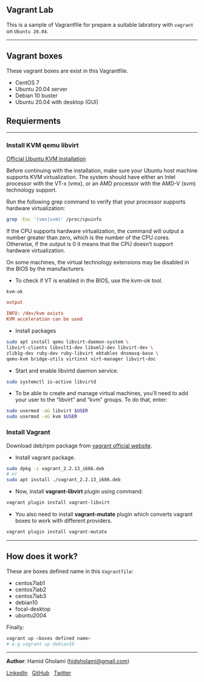 ## Vagrant Lab
This is a sample of Vagrantfile for prepare a suitable labratory with `vagrant` on `Ubuntu 20.04`.
***
## Vagrant boxes
These vagrant boxes are exist in this Vagrantfile.

- CentOS 7
- Ubuntu 20.04 server
- Debian 10 buster
- Ubuntu 20.04 with desktop (GUI)

## Requierments
***

### Install KVM qemu libvirt

[Official Ubuntu KVM installation](https://help.ubuntu.com/community/KVM/Installation)

Before continuing with the installation, make sure your Ubuntu host machine supports KVM virtualization. The system should have either an Intel processor with the VT-x (vmx), or an AMD processor with the AMD-V (svm) technology support.

Run the following grep command to verify that your processor supports hardware virtualization:
```sh
grep -Eoc '(vmx|svm)' /proc/cpuinfo
```
If the CPU supports hardware virtualization, the command will output a number greater than zero, which is the number of the CPU cores. Otherwise, if the output is 0 it means that the CPU doesn’t support hardware virtualization.

On some machines, the virtual technology extensions may be disabled in the BIOS by the manufacturers.

- To check if VT is enabled in the BIOS, use the kvm-ok tool.

```sh
kvm-ok
```
```ini
output

INFO: /dev/kvm exists
KVM acceleration can be used
```
- Install packages

```sh
sudo apt install qemu libvirt-daemon-system \
libvirt-clients libxslt1-dev libxml2-dev libvirt-dev \
zlib1g-dev ruby-dev ruby-libvirt ebtables dnsmasq-base \
qemu-kvm bridge-utils virtinst virt-manager libvirt-doc
```
- Start and enable libvirtd daemon service.

```sh
sudo systemctl is-active libvirtd
```
- To be able to create and manage virtual machines, you’ll need to add your user to the “libvirt” and “kvm” groups. To do that, enter:

```sh
sudo usermod -aG libvirt $USER
sudo usermod -aG kvm $USER
```
### Install Vagrant
Download deb/rpm package from [vagrant official website](https://www.vagrantup.com/downloads).
- Install vagrant package.

```sh
sudo dpkg -i vagrant_2.2.13_i686.deb
# or
sudo apt install ./vagrant_2.2.13_i686.deb
```
- Now, install **vagrant-libvirt** plugin using command:

```sh
vagrant plugin install vagrant-libvirt
```
- You also need to install **vagrant-mutate** plugin which converts vagrant boxes to work with different providers.

```sh
vagrant plugin install vagrant-mutate
```
***
## How does it work?
These are boxes defined name in this `Vagrantfile`:
- centos7lab1
- centos7lab2
- centos7lab3
- debian10
- focal-desktop
- ubuntu2004

Finally:
```bash
vagrant up <boxes defined name>
# e.g vagrant up debian10
```
***
**Author**: Hamid Gholami (hidgholami@gmail.com)

[LinkedIn](https://www.linkedin.com/in/hamid-gholami)
&nbsp;
[GitHub](https://github.com/hamidgholami)
&nbsp;
[Twitter](https://www.twitter.com/045_hamid)

